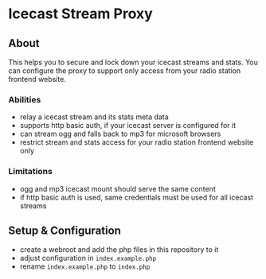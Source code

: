 # Icecast Stream Proxy

## About

This helps you to secure and lock down your icecast streams and stats.
You can configure the proxy to support only access from your radio station frontend website.

### Abilities

- relay a icecast stream and its stats meta data
- supports http basic auth, if your icecast server is configured for it
- can stream ogg and falls back to mp3 for microsoft browsers
- restrict stream and stats access for your radio station frontend website only

### Limitations

- ogg and mp3 icecast mount should serve the same content
- if http basic auth is used, same credentials must be used for all icecast streams

## Setup & Configuration

- create a webroot and add the php files in this repository to it
- adjust configuration in `index.example.php`
- rename `index.example.php` to `index.php`
